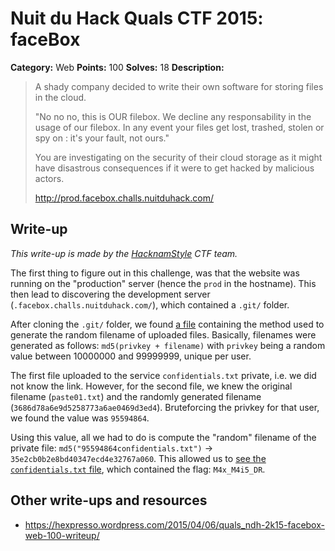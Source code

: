 # Nuit du Hack Quals CTF 2015: faceBox

**Category:** Web
**Points:** 100
**Solves:** 18
**Description:** 

> A shady company decided to write their own software for storing files in the cloud.
> 
> "No no no, this is OUR filebox. We decline any responsability in the usage of our filebox. In any event your files get lost, trashed, stolen or spy on : it's your fault, not ours."
> 
> You are investigating on the security of their cloud storage as it might have disastrous consequences if it were to get hacked by malicious actors.
> 
> <http://prod.facebox.challs.nuitduhack.com/>

## Write-up

_This write-up is made by the [HacknamStyle](https://www.hacknamstyle.net/) CTF team._

The first thing to figure out in this challenge, was that the website was running on the "production" server (hence the `prod` in the hostname). This then lead to discovering the development server (`.facebox.challs.nuitduhack.com/`), which contained a `.git/` folder.

After cloning the `.git/` folder, we found [a file](main.py) containing the method used to generate the random filename of uploaded files.
Basically, filenames were generated as follows: `md5(privkey + filename)` with `privkey` being a random value between 10000000 and 99999999, unique per user.

The first file uploaded to the service `confidentials.txt` private, i.e. we did not know the link. However, for the second file, we knew the original filename (`paste01.txt`) and the randomly generated filename (`3686d78a6e9d5258773a6ae0469d3ed4`). Bruteforcing the privkey for that user, we found the value was `95594864`.

Using this value, all we had to do is compute the "random" filename of the private file: `md5("95594864confidentials.txt")` → `35e2cb0b2e8bd40347ecd4e32767a060`. This allowed us to [see the `confidentials.txt` file](http://prod.facebox.challs.nuitduhack.com/files/view/35e2cb0b2e8bd40347ecd4e32767a060), which contained the flag: `M4x_M4i5_DR`.

## Other write-ups and resources

* <https://hexpresso.wordpress.com/2015/04/06/quals_ndh-2k15-facebox-web-100-writeup/>

